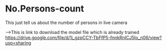 # No.Persons-count
This just tell us about the number of persons in live camera


-->This is link to download the model file which is already trained
https://drive.google.com/file/d/1i_gzpCCY-TbFfP5-fnnkRnICJ5Io_n06/view?usp=sharing



